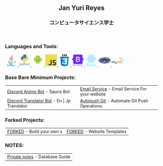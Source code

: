 <h2 align="center">Jan Yuri Reyes</h2>
<h3 align="center">コンピュータサイエンス学士</h3>
<br>

    
<h3 align="left">Languages and Tools:</h3>
<p align="left"> 
    <a href="https://www.java.com" target="_blank" rel="noreferrer"> 
        <img src="https://raw.githubusercontent.com/devicons/devicon/master/icons/java/java-original.svg" alt="java" width="40" height="40"/> 
    </a> 
    <a href="https://www.python.org" target="_blank" rel="noreferrer"> 
        <img src="https://raw.githubusercontent.com/devicons/devicon/master/icons/python/python-original-wordmark.svg" alt="python" width="40" height="40"/> 
    </a> 
    <a href="https://developer.android.com" target="_blank" rel="noreferrer"> 
        <img src="https://raw.githubusercontent.com/devicons/devicon/master/icons/android/android-original-wordmark.svg" alt="android" width="40" height="40"/> 
    </a> 
    <a href="https://developer.mozilla.org/en-US/docs/Web/JavaScript" target="_blank" rel="noreferrer"> 
        <img src="https://raw.githubusercontent.com/devicons/devicon/master/icons/javascript/javascript-original.svg" alt="javascript" width="40" height="40"/> 
    </a> 
    <a href="https://www.w3schools.com/css/" target="_blank" rel="noreferrer"> 
        <img src="https://raw.githubusercontent.com/devicons/devicon/master/icons/css3/css3-original-wordmark.svg" alt="css3" width="40" height="40"/> 
    </a> 
    <a href="https://getbootstrap.com" target="_blank" rel="noreferrer"> 
        <img src="https://raw.githubusercontent.com/devicons/devicon/master/icons/bootstrap/bootstrap-plain-wordmark.svg" alt="bootstrap" width="40" height="40"/> 
    </a> 
    <a href="https://reactjs.org/" target="_blank" rel="noreferrer"> 
        <img src="https://raw.githubusercontent.com/devicons/devicon/master/icons/react/react-original-wordmark.svg" alt="react" width="40" height="40"/> 
    </a> 
    <a href="https://www.php.net" target="_blank" rel="noreferrer"> 
        <img src="https://raw.githubusercontent.com/devicons/devicon/master/icons/php/php-original.svg" alt="php" width="40" height="40"/> 
    </a> 
    <a href="https://www.mysql.com/" target="_blank" rel="noreferrer"> 
        <img src="https://raw.githubusercontent.com/devicons/devicon/master/icons/mysql/mysql-original-wordmark.svg" alt="mysql" width="40" height="40"/> 
    </a>
</p>

<h3 align="left">Base Bare Minimum Projects:</h3>
<table align="start">
        <tbody>
            <tr>
                <td><a href="https://github.com/YuriKun11/pybot">Discord Anime Bot</a> - Sauce Bot</td>
                <td><a href="https://github.com/YuriKun11/Simple-Email-Service">Email Service</a> - Email Service For your website</td>
            </tr>
            <tr>
                <td><a href="https://github.com/YuriKun11/pytranslate-bot">Discord Translator Bot</a> - En | Jp Translator</td>
                <td><a href="https://github.com/YuriKun11/Autopush-git">Autopush Git</a> - Automate Git Push Operations</td>
            </tr>
        </tbody>
</table>
<h3 align="left">Forked Projects:</h3>
<table align="start">
        <tbody>
            <tr>
                <td><a href="https://github.com/codecrafters-io/build-your-own-x">FORKED</a> - Build your own x</td>
                <td><a href="https://templatemo.com/">FORKED</a> - Website Templates</td>
            </tr>
        </tbody>
</table>
<h3 align="left">NOTES:</h3>
<table align="start">
        <tbody>
            <tr>
                <td><a href="https://github.com/YuriKun11/PhpTutorial">Private notes</a> - Database Guide</td>
            </tr>
        </tbody>
</table>

